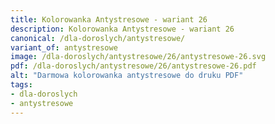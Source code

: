 ```yaml
---
title: Kolorowanka Antystresowe - wariant 26
description: Kolorowanka Antystresowe - wariant 26
canonical: /dla-doroslych/antystresowe/
variant_of: antystresowe
image: /dla-doroslych/antystresowe/26/antystresowe-26.svg
pdf: /dla-doroslych/antystresowe/26/antystresowe-26.pdf
alt: "Darmowa kolorowanka antystresowe do druku PDF"
tags:
- dla-doroslych
- antystresowe
---
```

